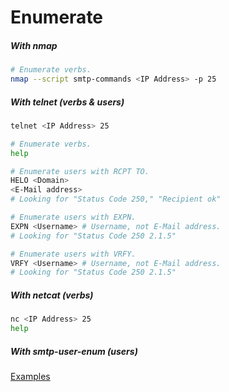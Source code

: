 # Enumerate
##### With nmap
```bash
# Enumerate verbs.
nmap --script smtp-commands <IP Address> -p 25
```

##### With telnet (verbs & users)
```bash
telnet <IP Address> 25

# Enumerate verbs.
help

# Enumerate users with RCPT TO.
HELO <Domain>
<E-Mail address>
# Looking for "Status Code 250," "Recipient ok"

# Enumerate users with EXPN.
EXPN <Username> # Username, not E-Mail address.
# Looking for "Status Code 250 2.1.5"

# Enumerate users with VRFY.
VRFY <Username> # Username, not E-Mail address.
# Looking for "Status Code 250 2.1.5"
```

##### With netcat (verbs)
```bash
nc <IP Address> 25
help
```

##### With smtp-user-enum (users)
[Examples](https://pentestmonkey.net/tools/user-enumeration/smtp-user-enum)
